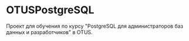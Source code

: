 # OTUSPostgreSQL

Проект для обучения по курсу "PostgreSQL для администраторов баз данных и разработчиков" в OTUS.